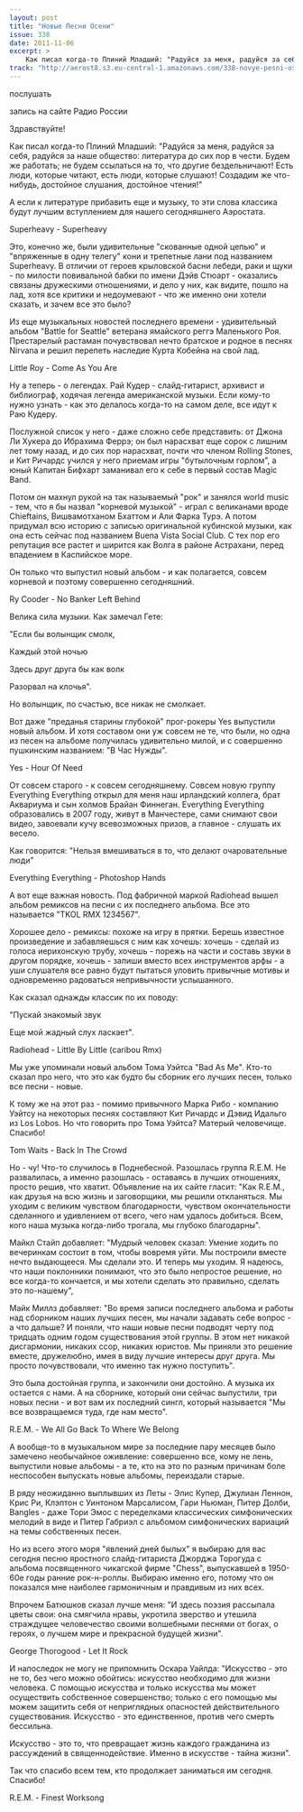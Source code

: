 ```yaml
---
layout: post
title: "Новые Песни Осени"
issue: 338
date: 2011-11-06
excerpt: >
    Как писал когда-то Плиний Младший: "Радуйся за меня, радуйся за себя, радуйся за наше общество: литература до сих пор в чести. Будем же работать; не будем ссылаться на то, что другие бездельничают! Есть люди, которые читают, есть люди, которые слушают! Создадим же что-нибудь, достойное слушания, достойное чтения!"
track: "http://aerost8.s3.eu-central-1.amazonaws.com/338-novye-pesni-oseni.mp3"
---
```


послушать

запись на сайте Радио России

Здравствуйте!

Как писал когда-то Плиний Младший: "Радуйся за меня, радуйся за себя, радуйся за наше общество: литература до сих пор в чести. Будем же работать; не будем ссылаться на то, что другие бездельничают! Есть люди, которые читают, есть люди, которые слушают! Создадим же что-нибудь, достойное слушания, достойное чтения!"

А если к литературе прибавить еще и музыку, то эти слова классика будут лучшим вступлением для нашего сегодняшнего Аэростата.

Superheavy - Superheavy

Это, конечно же, были удивительные "скованные одной цепью" и "впряженные в одну телегу" кони и трепетные лани под названием Superheavy. В отличии от героев крыловской басни лебеди, раки и щуки - по милости повивальной бабки по имени Дэйв Стюарт - оказались связаны дружескими отношениями, и дело у них, как видите, пошло на лад, хотя все критики и недоумевают - что же именно они хотели сказать, и зачем все это было?

Из еще музыкальных новостей последнего времени - удивительный альбом "Battle for Seattle" ветерана ямайского реггэ Маленького Роя. Престарелый растаман почувствовал нечто братское и родное в песнях Nirvana и решил перепеть наследие Курта Кобейна на свой лад.

Little Roy - Come As You Are

Ну а теперь - о легендах. Рай Кудер - слайд-гитарист, архивист и библиограф, ходячая легенда американской музыки. Если кому-то нужно узнать - как это делалось когда-то на самом деле, все идут к Раю Кудеру.

Послужной список у него - даже сложно себе представить: от Джона Ли Хукера до Ибрахима Феррэ; он был нарасхват еще сорок с лишним лет тому назад, и до сих пор нарасхват, почти что членом Rolling Stones, и Кит Ричардс учился у него приемам игры "бутылочным горлом", а юный Капитан Бифхарт заманивал его к себе в первый состав Magic Band.

Потом он махнул рукой на так называемый "рок" и занялся world music - тем, что я бы назвал "корневой музыкой" - играл с великанами вроде Chieftains, Вишвамотханом Бхаттом и Али Фарка Турэ. А потом придумал всю историю с записью оригинальной кубинской музыки, как она есть сейчас под названием Buena Vista Social Club. С тех пор его репутация все растет и ширится как Волга в районе Астрахани, перед впадением в Каспийское море.

Он только что выпустил новый альбом - и как полагается, совсем корневой и поэтому совершенно сегодняшний.

Ry Cooder - No Banker Left Behind

Велика сила музыки. Как замечал Гете:

"Если бы волынщик смолк,

Каждый этой ночью

Здесь друг друга бы как волк

Разорвал на клочья".

Но волынщик, по счастью, все никак не смолкает.

Вот даже "преданья старины глубокой" прог-рокеры Yes выпустили новый альбом. И хотя составом они уж совсем не те, что были, но одна из песен на альбоме получилась удивительно милой, и с совершенно пушкинским названием: "В Час Нужды".

Yes - Hour Of Need

От совсем старого - к совсем сегодняшнему. Совсем новую группу Everything Everything открыл для меня наш ирландский коллега, брат Аквариума и сын холмов Брайан Финнеган. Everything Everything образовались в 2007 году, живут в Манчестере, сами снимают свои видео, завоевали кучу всевозможных призов, а главное - слушать их весело.

Как говорится: "Нельзя вмешиваться в то, что делают очаровательные люди"

Everything Everything - Photoshop Hands

А вот еще важная новость. Под фабричной маркой Radiohead вышел альбом ремиксов на песни с их последнего альбома. Все это называется "TKOL RMX 1234567".

Хорошее дело - ремиксы: похоже на игру в прятки. Берешь известное произведение и забавляешься с ним как хочешь: хочешь - сделай из голоса иерихонскую трубу, хочешь - порежь на части и составь звуки в другом порядке, хочешь - запиши вместо всех инструментов арфы - а уши слушателя все равно будут пытаться уловить привычные мотивы и одновременно радоваться непривычности услышанного.

Как сказал однажды классик по их поводу:

"Пускай знакомый звук

Еще мой жадный слух ласкает".

Radiohead - Little By Little (caribou Rmx)

Мы уже упоминали новый альбом Тома Уэйтса "Bad As Me". Кто-то сказал про него, что это как будто бы сборник его лучших песен, только все песни - новые.

К тому же на этот раз - помимо привычного Марка Рибо - компанию Уэйтсу на некоторых песнях составляют Кит Ричардс и Дэвид Идальго из Los Lobos. Но что говорить про Тома Уэйтса? Матерый человечище. Спасибо!

Tom Waits - Back In The Crowd

Но - чу! Что-то случилось в Поднебесной. Разошлась группа R.E.M. Не развалилась, а именно разошлась - оставаясь в лучших отношениях, просто решив, что хватит. Объявление на их сайте гласит: "Как R.E.М., как друзья на всю жизнь и заговорщики, мы решили откланяться. Мы уходим с великим чувством благодарности, чувством окончательности сделанного и удивлением от всего, чего нам удалось добиться. Всем, кого наша музыка когда-либо трогала, мы глубоко благодарны".

Майкл Стайп добавляет: "Мудрый человек сказал: Умение ходить по вечеринкам состоит в том, чтобы вовремя уйти. Мы построили вместе нечто выдающееся. Мы сделали это. И теперь мы уходим. Я надеюсь, что наши поклонники понимают, что это было непростое решение, но все когда-то кончается, и мы хотели сделать это правильно, сделать это по-нашему",

Майк Миллз добавляет: "Во время записи последнего альбома и работы над сборником наших лучших песен, мы начали задавать себе вопрос - а что дальше? И поняли, что наши новые песни подводят черту под тридцать одним годом существования этой группы. В этом нет никакой дисгармонии, никаких ссор, никаких юристов. Мы приняли это решение вместе, дружелюбно, имея в виду лучшие интересы друг друга. Мы просто почувствовали, что именно так нужно поступить".

Это была достойная группа, и закончили они достойно. А музыка их остается с нами. А на сборнике, который они сейчас выпустили, три новых песни - и вот вам их последний сингл, который называется "Мы все возвращаемся туда, где нам место".

R.E.M. - We All Go Back To Where We Belong

А вообще-то в музыкальном мире за последние пару месяцев было замечено необычайное оживление: совершенно все, кому не лень, выпустили новые альбомы - а те, кто на это по разным причинам боле неспособен выпускать новые альбомы, переиздали старые.

В ряду неожиданно выплывших из Леты - Элис Купер, Джулиан Леннон, Крис Ри, Клэптон с Уинтоном Марсалисом, Гари Ньюман, Питер Долби, Bangles - даже Тори Эмос с переделками классических симфонических мелодий в виде и Питер Габриэл с альбомом симфонических вариаций на темы собственных песен.

Но из всего этого моря "явлений дней былых" я выбираю для вас сегодня песню яростного слайд-гитариста Джорджа Торогуда с альбома посвященного чикагской фирме "Chess", выпускавшей в 1950-60е годы ранние рок-н-роллы. Выбираю именно его, потому что он показался мне наиболее гармоничным и правдивым из них всех.

Впрочем Батюшков сказал лучше меня: "И здесь поэзия рассыпала цветы свои: она смягчила нравы, укротила зверство и утешила страждущее человечество своими волшебными песнями от богах, о героях, о лучшем мире и прекрасной будущей жизни".

George Thorogood - Let It Rock

И напоследок не могу не припомнить Оскара Уайлда: "Искусство - это не то, без чего можно обойтись: искусство необходимо для жизни человека. С помощью искусства и только искусства мы может осуществить собственное совершенство; только с его помощью мы можем защитить себя от неприглядных опасностей действительного существования. Искусство - это единственное, против чего смерть бессильна.

Искусство - это то, что превращает жизнь каждого гражданина из рассуждений в священнодействие. Именно в искусстве - тайна жизни".

Так что спасибо всем тем, кто продолжает заниматься им сегодня. Спасибо!

R.E.M. - Finest Worksong
